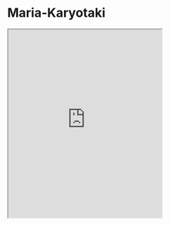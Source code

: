 # Maria-Karyotaki
<iframe width="350" height="430" allow="microphone;" src="https://console.dialogflow.com/api-client/demo/embedded/726606c4-fad3-4366-a699-85a138b052b6"></iframe>
